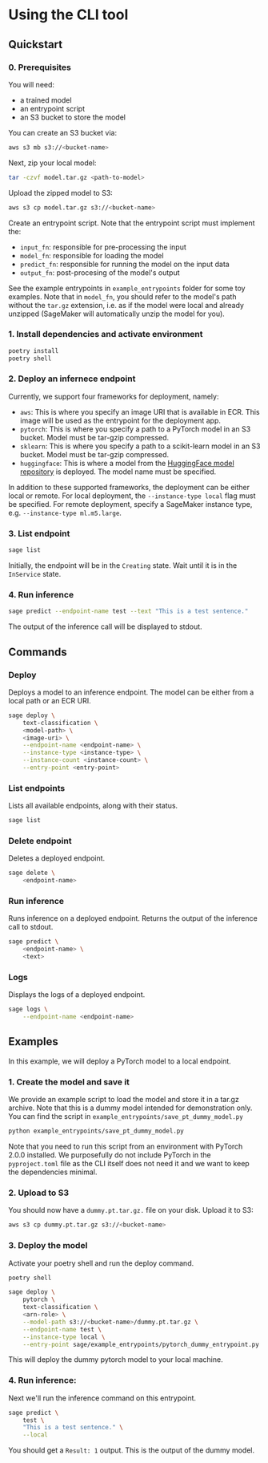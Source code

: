 # Using the CLI tool

## Quickstart

### 0. Prerequisites

You will need:
- a trained model
- an entrypoint script
- an S3 bucket to store the model

You can create an S3 bucket via:
```bash
aws s3 mb s3://<bucket-name>
```

Next, zip your local model:
```bash
tar -czvf model.tar.gz <path-to-model>
```

Upload the zipped model to S3:
```bash
aws s3 cp model.tar.gz s3://<bucket-name>
```

Create an entrypoint script.
Note that the entrypoint script must implement the:
- `input_fn`: responsible for pre-processing the input
- `model_fn`: responsible for loading the model
- `predict_fn`: responsible for running the model on the input data
- `output_fn`: post-procesing of the model's output

See the example entrypoints in `example_entrypoints` folder for some toy examples.
Note that in `model_fn`, you should refer to the model's path without the `tar.gz` extension, i.e. as if the model were local and already unzipped (SageMaker will automatically unzip the model for you).

### 1. Install dependencies and activate environment

```bash
poetry install
poetry shell
```

### 2. Deploy an infernece endpoint
Currently, we support four frameworks for deployment, namely:
- `aws`: This is where you specify an image URI that is available in ECR. This image will be used as the entrypoint for the deployment app.
- `pytorch`: This is where you specify a path to a PyTorch model in an S3 bucket. Model must be tar-gzip compressed.
- `sklearn`: This is where you specify a path to a scikit-learn model in an S3 bucket. Model must be tar-gzip compressed.
- `huggingface`: This is where a model from the [HuggingFace model repository](https://huggingface.co/models) is deployed. The model name must be specified.

In addition to these supported frameworks, the deployment can be either local or remote. For local deployment, the `--instance-type local` flag must be specified. For remote deployment, specify a SageMaker instance type, e.g. `--instance-type ml.m5.large`.

### 3. List endpoint

```bash
sage list
```

Initially, the endpoint will be in the `Creating` state. Wait until it is in the `InService` state.

### 4. Run inference

```bash
sage predict --endpoint-name test --text "This is a test sentence."
```

The output of the inference call will be displayed to stdout.


## Commands

### Deploy
Deploys a model to an inference endpoint. The model can be either from a local path or an ECR URI.


```bash
sage deploy \
    text-classification \
    <model-path> \
    <image-uri> \
    --endpoint-name <endpoint-name> \
    --instance-type <instance-type> \
    --instance-count <instance-count> \
    --entry-point <entry-point>
```

### List endpoints
Lists all available endpoints, along with their status.
```bash
sage list
```

### Delete endpoint
Deletes a deployed endpoint.
```bash
sage delete \
    <endpoint-name>
```

### Run inference
Runs inference on a deployed endpoint. Returns the output of the inference call to stdout.

```bash
sage predict \
    <endpoint-name> \
    <text>
```

### Logs
Displays the logs of a deployed endpoint.
```bash
sage logs \
    --endpoint-name <endpoint-name>
```

## Examples
In this example, we will deploy a PyTorch model to a local endpoint.

### 1. Create the model and save it
We provide an example script to load the model and store it in a tar.gz archive. Note that this is a dummy model intended for demonstration only.
You can find the script in `example_entrypoints/save_pt_dummy_model.py`

```bash
python example_entrypoints/save_pt_dummy_model.py
```

Note that you need to run this script from an environment with PyTorch 2.0.0 installed. We purposefully do not include PyTorch in the `pyproject.toml` file as the CLI itself does not need it and we want to keep the dependencies minimal.

### 2. Upload to S3
You should now have a `dummy.pt.tar.gz.` file on your disk. Upload it to S3:

```bash
aws s3 cp dummy.pt.tar.gz s3://<bucket-name>
```

### 3. Deploy the model
Activate your poetry shell and run the deploy command.

```bash
poetry shell

sage deploy \
    pytorch \
    text-classification \
    <arn-role> \
    --model-path s3://<bucket-name>/dummy.pt.tar.gz \
    --endpoint-name test \
    --instance-type local \
    --entry-point sage/example_entrypoints/pytorch_dummy_entrypoint.py
```

This will deploy the dummy pytorch model to your local machine.

### 4. Run inference:

Next we'll run the inference command on this entrypoint.
```bash
sage predict \
    test \
    "This is a test sentence." \
    --local
```
You should get a `Result: 1` output. This is the output of the dummy model.
